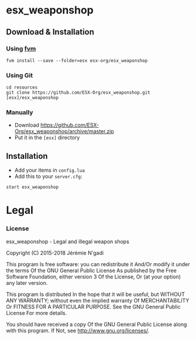 # esx_weaponshop

## Download & Installation

### Using [fvm](https://github.com/qlaffont/fvm-installer)
```
fvm install --save --folder=esx esx-org/esx_weaponshop
```

### Using Git
```
cd resources
git clone https://github.com/ESX-Org/esx_weaponshop.git [esx]/esx_weaponshop
```

### Manually
- Download https://github.com/ESX-Org/esx_weaponshop/archive/master.zip
- Put it in the `[esx]` directory

## Installation
- Add your items in `config.lua`
- Add this to your `server.cfg`:

```
start esx_weaponshop
```

# Legal
### License
esx_weaponshop - Legal and illegal weapon shops

Copyright (C) 2015-2018 Jérémie N'gadi

This program Is free software: you can redistribute it And/Or modify it under the terms Of the GNU General Public License As published by the Free Software Foundation, either version 3 Of the License, Or (at your option) any later version.

This program Is distributed In the hope that it will be useful, but WITHOUT ANY WARRANTY; without even the implied warranty Of MERCHANTABILITY Or FITNESS FOR A PARTICULAR PURPOSE. See the GNU General Public License For more details.

You should have received a copy Of the GNU General Public License along with this program. If Not, see http://www.gnu.org/licenses/.